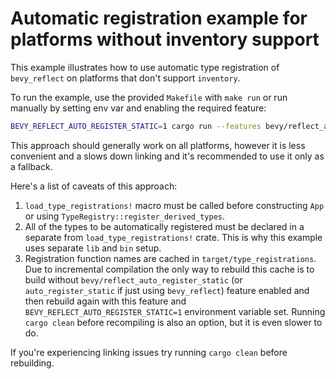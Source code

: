 # Automatic registration example for platforms without inventory support

This example illustrates how to use automatic type registration of `bevy_reflect` on platforms that don't support `inventory`.

To run the example, use the provided `Makefile` with `make run` or run manually by setting env var and enabling the required feature:
```sh
BEVY_REFLECT_AUTO_REGISTER_STATIC=1 cargo run --features bevy/reflect_auto_register_static
```
This approach should generally work on all platforms, however it is less convenient and a slows down linking and it's recommended to use it only as a fallback.

Here's a list of caveats of this approach:
1. `load_type_registrations!` macro must be called before constructing `App` or using `TypeRegistry::register_derived_types`.
2. All of the types to be automatically registered must be declared in a separate from `load_type_registrations!` crate. This is why this example uses separate `lib` and `bin` setup.
3. Registration function names are cached in `target/type_registrations`. Due to incremental compilation the only way to rebuild this cache is to build without `bevy/reflect_auto_register_static` (or `auto_register_static` if just using `bevy_reflect`) feature enabled and then rebuild again with this feature and `BEVY_REFLECT_AUTO_REGISTER_STATIC=1` environment variable set. Running `cargo clean` before recompiling is also an option, but it is even slower to do.

If you're experiencing linking issues try running `cargo clean` before rebuilding. 

